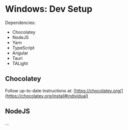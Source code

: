 # Windows: Dev Setup

Dependencies:    
- Chocolatey
- NodeJS
- Yarn
- TypeScript
- Angular
- Tauri
- TALight 

## Chocolatey

Follow up-to-date instructions at:
[https://chocolatey.org/](https://chocolatey.org/install#individual)

## NodeJS

...

